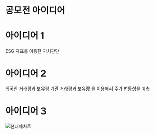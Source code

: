 # 공모전 아이디어

# 아이디어 1

ESG 지표를 이용한 가치판단

# 아이디어 2

외국인 거래량과 보유량 기관 거래량과 보유량 을 이용해서 주가 변동성을 예측 


# 아이디어 3

![현대차차트](https://user-images.githubusercontent.com/105687161/177272663-97facb45-2eb9-401c-9296-6422b6c0dedd.jpg)

